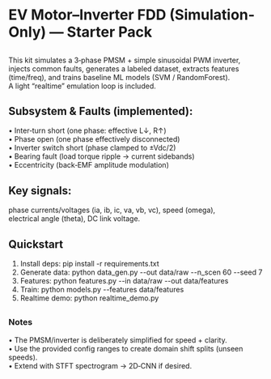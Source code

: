 # EV Motor–Inverter FDD (Simulation-Only) — Starter Pack
##
 This kit simulates a 3‑phase PMSM + simple sinusoidal PWM inverter, injects
 common faults, generates a labeled dataset, extracts features (time/freq), and
 trains baseline ML models (SVM / RandomForest).<br>A light “realtime” emulation
 loop is included.
##
## Subsystem & Faults (implemented):
• Inter‑turn short (one phase: effective L↓, R↑)<br>
• Phase open (one phase effectively disconnected)<br>
• Inverter switch short (phase clamped to ±Vdc/2)<br>
• Bearing fault (load torque ripple → current sidebands)<br>
• Eccentricity (back‑EMF amplitude modulation)
##
## Key signals: 
phase currents/voltages (ia, ib, ic, va, vb, vc), speed (omega),<br>
electrical angle (theta), DC link voltage.
##
## Quickstart
1) Install deps:    pip install -r requirements.txt<br>
2) Generate data:   python data_gen.py --out data/raw --n_scen 60 --seed 7<br>
3) Features:        python features.py --in data/raw --out data/features<br>
4) Train:           python models.py --features data/features<br>
5) Realtime demo:   python realtime_demo.py
##
### Notes

• The PMSM/inverter is deliberately simplified for speed + clarity.<br>
• Use the provided config ranges to create domain shift splits (unseen speeds).<br>
• Extend with STFT spectrogram → 2D‑CNN if desired.<br>
